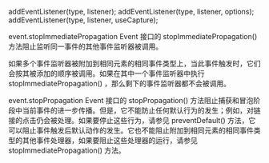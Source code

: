 <!--
 * @Description: 
 * @Author: xlm
 * @Date: 2023-03-15 16:49:00
 * @LastEditTime: 2023-03-15 16:49:44
 * @LastEditors: xlm
-->


addEventListener(type, listener);
addEventListener(type, listener, options);
addEventListener(type, listener, useCapture);



event.stopImmediatePropagation
Event 接口的 stopImmediatePropagation() 方法阻止监听同一事件的其他事件监听器被调用。

如果多个事件监听器被附加到相同元素的相同事件类型上，当此事件触发时，它们会按其被添加的顺序被调用。如果在其中一个事件监听器中执行 stopImmediatePropagation() ，那么剩下的事件监听器都不会被调用。


event.stopPropagation
Event 接口的 stopPropagation() 方法阻止捕获和冒泡阶段中当前事件的进一步传播。但是，它不能防止任何默认行为的发生；例如，对链接的点击仍会被处理。如果要停止这些行为，请参见 preventDefault() 方法，它可以阻止事件触发后默认动作的发生。它也不能阻止附加到相同元素的相同事件类型的其他事件处理器，如果要阻止这些处理器的运行，请参见 stopImmediatePropagation() 方法。